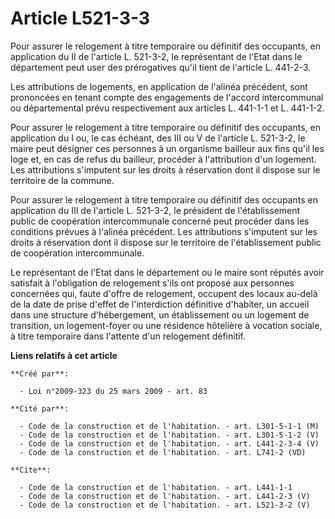 # Article L521-3-3

Pour assurer le relogement à titre temporaire ou définitif des occupants, en application du II de l'article L. 521-3-2, le
représentant de l'Etat dans le département peut user des prérogatives qu'il tient de l'article L. 441-2-3. 

Les attributions de logements, en application de l'alinéa précédent, sont prononcées en tenant compte des engagements de
l'accord intercommunal ou départemental prévu respectivement aux articles L. 441-1-1 et L. 441-1-2. 

Pour assurer le relogement à titre temporaire ou définitif des occupants, en application du I ou, le cas échéant, des III ou
V de l'article L. 521-3-2, le maire peut désigner ces personnes à un organisme bailleur aux fins qu'il les loge et, en cas de
refus du bailleur, procéder à l'attribution d'un logement. Les attributions s'imputent sur les droits à réservation dont il
dispose sur le territoire de la commune. 

Pour assurer le relogement à titre temporaire ou définitif des occupants en application du III de l'article L. 521-3-2, le
président de l'établissement public de coopération intercommunale concerné peut procéder dans les conditions prévues à
l'alinéa précédent. Les attributions s'imputent sur les droits à réservation dont il dispose sur le territoire de
l'établissement public de coopération intercommunale. 

Le représentant de l'Etat dans le département ou le maire sont réputés avoir satisfait à l'obligation de relogement s'ils ont
proposé aux personnes concernées qui, faute d'offre de relogement, occupent des locaux au-delà de la date de prise d'effet de
l'interdiction définitive d'habiter, un accueil dans une structure d'hébergement, un établissement ou un logement de
transition, un logement-foyer ou une résidence hôtelière à vocation sociale, à titre temporaire dans l'attente d'un
relogement définitif.

**Liens relatifs à cet article**

	**Créé par**:

	  - Loi n°2009-323 du 25 mars 2009 - art. 83

	**Cité par**:

	  - Code de la construction et de l'habitation. - art. L301-5-1-1 (M)
	  - Code de la construction et de l'habitation. - art. L301-5-1-2 (V)
	  - Code de la construction et de l'habitation. - art. L441-2-3-4 (V)
	  - Code de la construction et de l'habitation. - art. L741-2 (VD)

	**Cite**:

	  - Code de la construction et de l'habitation. - art. L441-1-1
	  - Code de la construction et de l'habitation. - art. L441-2-3 (V)
	  - Code de la construction et de l'habitation. - art. L521-3-2 (V)
